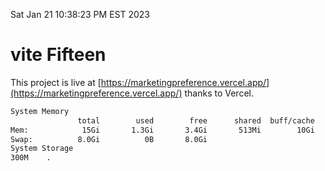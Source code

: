 Sat Jan 21 10:38:23 PM EST 2023

# vite Fifteen


This project is live at [https://marketingpreference.vercel.app/](https://marketingpreference.vercel.app/) thanks to Vercel.

```bash
System Memory
               total        used        free      shared  buff/cache   available
Mem:            15Gi       1.3Gi       3.4Gi       513Mi        10Gi        13Gi
Swap:          8.0Gi          0B       8.0Gi
System Storage
300M	.
```
```bash
